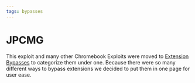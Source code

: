 ```yaml
---
tags: bypasses
---
```

# JPCMG
This exploit and many other Chromebook Exploits were moved to [Extension Bypasses](/LOaTwkxCRbWyokTWdnJPYg) to categorize them under one. Because there were so many different ways to bypass extensions we decided to put them in one page for user ease.
